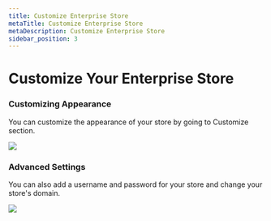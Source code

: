 ```yaml
---
title: Customize Enterprise Store
metaTitle: Customize Enterprise Store
metaDescription: Customize Enterprise Store
sidebar_position: 3
---
```


# Customize Your Enterprise Store


### Customizing Appearance

You can customize the appearance of your store by going to Customize section.

![](<https://cdn.appcircle.io/docs/assets/entstore-customize.png>)

### Advanced Settings

You can also add a username and password for your store and change your store's domain.

![](<https://cdn.appcircle.io/docs/assets/entstore-settings.png>)
